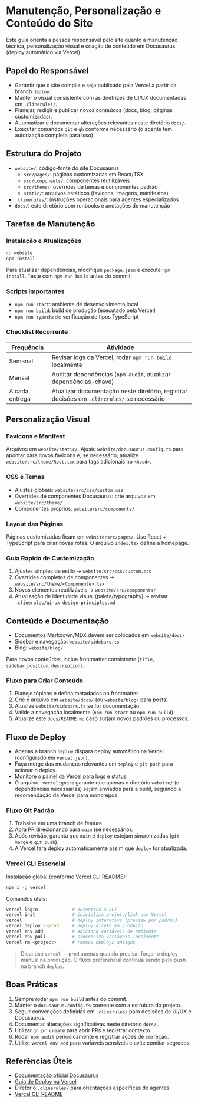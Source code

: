 # Manutenção, Personalização e Conteúdo do Site

Este guia orienta a pessoa responsável pelo site quanto à manutenção técnica, personalização visual e criação de conteúdo em Docusaurus (deploy automático via Vercel).

## Papel do Responsável

- Garantir que o site compile e seja publicado pela Vercel a partir da branch `deploy`.
- Manter o visual consistente com as diretrizes de UI/UX documentadas em `.clinerules/`.
- Planejar, redigir e publicar novos conteúdos (docs, blog, páginas customizadas).
- Automatizar e documentar alterações relevantes neste diretório `docs/`.
- Executar comandos `git` e `gh` conforme necessário (o agente tem autorização completa para isso).

## Estrutura do Projeto

- `website/`: código-fonte do site Docusaurus
  - `src/pages/`: páginas customizadas em React/TSX
  - `src/components/`: componentes reutilizáveis
  - `src/theme/`: overrides de temas e componentes padrão
  - `static/`: arquivos estáticos (favicons, imagens, manifestos)
- `.clinerules/`: instruções operacionais para agentes especializados
- `docs/`: este diretório com runbooks e anotações de manutenção

## Tarefas de Manutenção

### Instalação e Atualizações

```bash
cd website
npm install
```

Para atualizar dependências, modifique `package.json` e execute `npm install`. Teste com `npm run build` antes do commit.

### Scripts Importantes

- `npm run start`: ambiente de desenvolvimento local
- `npm run build`: build de produção (executado pela Vercel)
- `npm run typecheck`: verificação de tipos TypeScript

### Checklist Recorrente

| Frequência | Atividade |
| --- | --- |
| Semanal | Revisar logs da Vercel, rodar `npm run build` localmente |
| Mensal | Auditar dependências (`npm audit`, atualizar dependências-chave) |
| A cada entrega | Atualizar documentação neste diretório, registrar decisões em `.clinerules/` se necessário |

## Personalização Visual

### Favicons e Manifest

Arquivos em `website/static/`. Ajuste `website/docusaurus.config.ts` para apontar para novos favicons e, se necessário, atualize `website/src/theme/Root.tsx` para tags adicionais no `<head>`.

### CSS e Temas

- Ajustes globais: `website/src/css/custom.css`
- Overrides de componentes Docusaurus: crie arquivos em `website/src/theme/`
- Componentes próprios: `website/src/components/`

### Layout das Páginas

Páginas customizadas ficam em `website/src/pages/`. Use React + TypeScript para criar novas rotas. O arquivo `index.tsx` define a homepage.

### Guia Rápido de Customização

1. Ajustes simples de estilo → `website/src/css/custom.css`
2. Overrides completos de componentes → `website/src/theme/<Componente>.tsx`
3. Novos elementos reutilizáveis → `website/src/components/`
4. Atualização de identidade visual (paleta/typography) → revisar `.clinerules/ui-ux-design-principles.md`

## Conteúdo e Documentação

- Documentos Markdown/MDX devem ser colocados em `website/docs/`
- Sidebar e navegação: `website/sidebars.ts`
- Blog: `website/blog/`

Para novos conteúdos, inclua frontmatter consistente (`title`, `sidebar_position`, `description`).

### Fluxo para Criar Conteúdo

1. Planeje tópicos e defina metadados no frontmatter.
2. Crie o arquivo em `website/docs/` (ou `website/blog/` para posts).
3. Atualize `website/sidebars.ts` se for documentação.
4. Valide a navegação localmente (`npm run start` ou `npm run build`).
5. Atualize este `docs/README.md` caso surjam novos padrões ou processos.

## Fluxo de Deploy

- Apenas a branch `deploy` dispara deploy automático na Vercel (configurado em `vercel.json`).
- Faça merge das mudanças relevantes em `deploy` e `git push` para acionar o deploy.
- Monitore o painel da Vercel para logs e status.
- O arquivo `.vercelignore` garante que apenas o diretório `website/` (e dependências necessárias) sejam enviados para a build, seguindo a recomendação da Vercel para monorepos.

### Fluxo Git Padrão

1. Trabalhe em uma branch de feature.
2. Abra PR direcionando para `main` (se necessário).
3. Após revisão, garanta que `main` e `deploy` estejam sincronizadas (`git merge` e `git push`).
4. A Vercel fará deploy automaticamente assim que `deploy` for atualizada.

### Vercel CLI Essencial

Instalação global (conforme [Vercel CLI README](https://github.com/vercel/vercel/blob/main/packages/cli/README.md)):

```bash
npm i -g vercel
```

Comandos úteis:

```bash
vercel login             # autentica a CLI
vercel init              # inicializa projeto/link com Vercel
vercel                   # deploy interativo (preview por padrão)
vercel deploy --prod     # deploy direto em produção
vercel env add           # adiciona variáveis de ambiente
vercel env pull          # sincroniza variáveis localmente
vercel rm <project>      # remove deploys antigos
```

> Dica: use `vercel --prod` apenas quando precisar forçar o deploy manual na produção. O fluxo preferencial continua sendo pelo push na branch `deploy`.

## Boas Práticas

1. Sempre rodar `npm run build` antes do commit.
2. Manter o `docusaurus.config.ts` coerente com a estrutura do projeto.
3. Seguir convenções definidas em `.clinerules/` para decisões de UI/UX e Docusaurus.
4. Documentar alterações significativas neste diretório `docs/`.
5. Utilizar `gh pr create` para abrir PRs e registrar contexto.
6. Rodar `npm audit` periodicamente e registrar ações de correção.
7. Utilize `vercel env add` para variáveis sensíveis e evite comitar segredos.

## Referências Úteis

- [Documentação oficial Docusaurus](https://docusaurus.io/docs)
- [Guia de Deploy na Vercel](https://docusaurus.io/docs/deployment#vercel)
- Diretório `.clinerules/` para orientações específicas de agentes
- [Vercel CLI README](https://github.com/vercel/vercel/blob/main/packages/cli/README.md)
